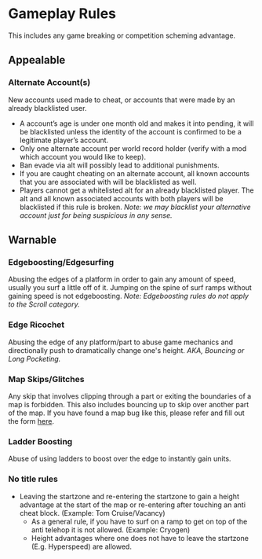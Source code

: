 # Gameplay Rules
This includes any game breaking or competition scheming advantage.
## Appealable
### Alternate Account(s)
New accounts used made to cheat, or accounts that were made by an already blacklisted user.
- A account’s age is under one month old and makes it into pending, it will be blacklisted unless the identity of the account is confirmed to be a legitimate player’s account.
- Only one alternate account per world record holder (verify with a mod which account you would like to keep).
- Ban evade via alt will possibly lead to additional punishments.
- If you are caught cheating on an alternate account, all known accounts that you are associated with will be blacklisted as well.
- Players cannot get a whitelisted alt for an already blacklisted player. The alt and all known associated accounts with both players will be blacklisted if this rule is broken.
*Note: we may blacklist your alternative account just for being suspicious in any sense.*
## Warnable
### Edgeboosting/Edgesurfing
Abusing the edges of a platform in order to gain any amount of speed, usually you surf a little off of it. Jumping on the spine of surf ramps without gaining speed is not edgeboosting.
*Note: Edgeboosting rules do not apply to the Scroll category.*
### Edge Ricochet
Abusing the edge of any platform/part to abuse game mechanics and directionally push to dramatically change one's height.
*AKA, Bouncing or Long Pocketing.*
### Map Skips/Glitches
Any skip that involves clipping through a part or exiting the boundaries of a map is forbidden. This also includes bouncing up to skip over another part of the map. If you have found a map bug like this, please refer and fill out the form [here](https://docs.google.com/forms/d/e/1FAIpQLSej_g-logtEZbykSuXpBdd0St7JIajTdN7BM_DZEJuhK6oW2A/viewform).
### Ladder Boosting
Abuse of using ladders to boost over the edge to instantly gain units.
### No title rules
- Leaving the startzone and re-entering the startzone to gain a height advantage at the start of the map or re-entering after touching an anti cheat block. (Example: Tom Cruise/Vacancy)
  - As a general rule, if you have to surf on a ramp to get on top of the anti telehop it is not allowed. (Example: Cryogen)
  - Height advantages where one does not have to leave the startzone (E.g. Hyperspeed) are allowed.
